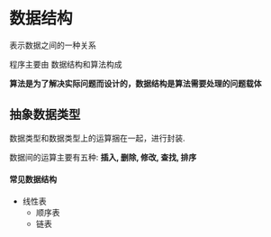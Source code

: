 # 数据结构

表示数据之间的一种关系

程序主要由  数据结构和算法构成

**算法是为了解决实际问题而设计的，数据结构是算法需要处理的问题载体**

## 抽象数据类型

数据类型和数据类型上的运算捆在一起，进行封装.

数据间的运算主要有五种: **插入, 删除, 修改, 查找, 排序**

#### 常见数据结构

* 线性表
  * 顺序表
  * 链表

